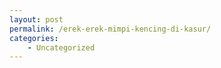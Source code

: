 ```yaml
---
layout: post
permalink: /erek-erek-mimpi-kencing-di-kasur/
categories:
    - Uncategorized
---
```


